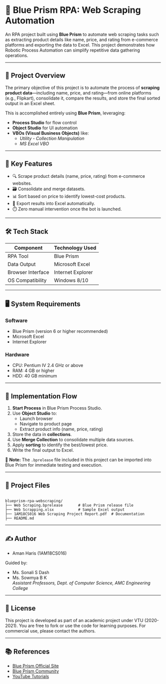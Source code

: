 # 🤖 Blue Prism RPA: Web Scraping Automation

An RPA project built using **Blue Prism** to automate web scraping tasks such as extracting product details like name, price, and rating from e-commerce platforms and exporting the data to Excel. This project demonstrates how Robotic Process Automation can simplify repetitive data gathering operations.

---

## 📌 Project Overview

The primary objective of this project is to automate the process of **scraping product data**—including name, price, and rating—from online platforms (e.g., Flipkart), consolidate it, compare the results, and store the final sorted output in an Excel sheet.

This is accomplished entirely using **Blue Prism**, leveraging:
- **Process Studio** for flow control
- **Object Studio** for UI automation
- **VBOs (Visual Business Objects)** like:
  - *Utility - Collection Manipulation*
  - *MS Excel VBO*

---

## 🧠 Key Features

- 🔍 Scrape product details (name, price, rating) from e-commerce websites.
- 🗃️ Consolidate and merge datasets.
- 📊 Sort based on price to identify lowest-cost products.
- 📁 Export results into Excel automatically.
- ⏱️ Zero manual intervention once the bot is launched.

---

## 🛠️ Tech Stack

| Component          | Technology Used         |
|--------------------|--------------------------|
| RPA Tool           | Blue Prism               |
| Data Output        | Microsoft Excel          |
| Browser Interface  | Internet Explorer        |
| OS Compatibility   | Windows 8/10             |

---

## 🖥️ System Requirements

### Software
- Blue Prism (version 6 or higher recommended)
- Microsoft Excel
- Internet Explorer

### Hardware
- CPU: Pentium IV 2.4 GHz or above
- RAM: 4 GB or higher
- HDD: 40 GB minimum

---

## 🚀 Implementation Flow

1. **Start Process** in Blue Prism Process Studio.
2. Use **Object Studio** to:
   - Launch browser
   - Navigate to product page
   - Extract product info (name, price, rating)
3. Store the data in **collections**.
4. Use **Merge Collection** to consolidate multiple data sources.
5. Apply **sorting** to identify the best/lowest price.
6. Write the final output to Excel.

📌 **Note:** The `.bprelease` file included in this project can be imported into Blue Prism for immediate testing and execution.

---

## 📂 Project Files

```

blueprism-rpa-webscraping/
├── Web Scraping.bprelease       # Blue Prism release file
├── Web Scrapping.xlsx           # Sample Excel output
├── 1AM18CS016 Web Scraping Project Report.pdf  # Documentation
├── README.md

```

---

## ✍️ Author

- Aman Haris (1AM18CS016)

Guided by:
- Ms. Sonali S Dash  
- Ms. Sowmya B K  
  *Assistant Professors, Dept. of Computer Science, AMC Engineering College*

---

## 📜 License

This project is developed as part of an academic project under VTU (2020-2021). You are free to fork or use the code for learning purposes. For commercial use, please contact the authors.

---

## 📚 References

- [Blue Prism Official Site](https://www.blueprism.com)
- [Blue Prism Community](https://community.blueprism.com)
- [YouTube Tutorials](https://www.youtube.com/results?search_query=data+extract+from+flipkart+using+blueprism)
